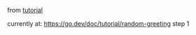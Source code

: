from [tutorial](https://go.dev/doc/tutorial/random-greeting)

currently at: https://go.dev/doc/tutorial/random-greeting
step 1
